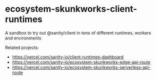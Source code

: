 # ecosystem-skunkworks-client-runtimes

A sandbox to try out @sanity/client in tons of different runtimes, workers and environments

Related projects:

- https://vercel.com/sanity-io/client-runtimes-dashboard
- https://vercel.com/sanity-io/ecosystem-skunkworks-edge-api-route
- https://vercel.com/sanity-io/ecosystem-skunkworks-serverless-api-route
